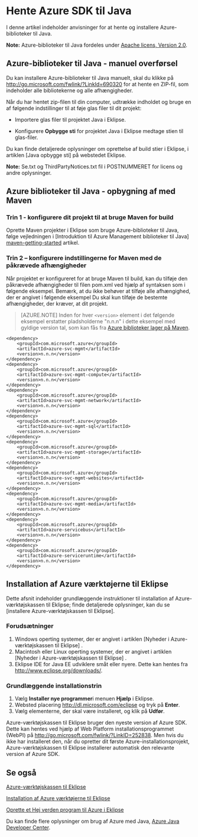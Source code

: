 <properties 
    pageTitle="Hente Azure SDK til Java" 
    description="Lær, hvordan du henter Azure SDK til Java, med eksempelkode fastsat for Maven projekter og grundlæggende installationstrin Azure Tookit for Eklipse." 
    services="" 
    documentationCenter="java" 
    authors="rmcmurray" 
    manager="wpickett" 
    editor=""/>

<tags 
    ms.service="multiple" 
    ms.workload="na" 
    ms.tgt_pltfrm="multiple" 
    ms.devlang="Java" 
    ms.topic="article" 
    ms.date="08/11/2016" 
    ms.author="robmcm"/>

# <a name="download-the-azure-sdk-for-java"></a>Hente Azure SDK til Java

I denne artikel indeholder anvisninger for at hente og installere Azure-biblioteker til Java.

**Note:** Azure-biblioteker til Java fordeles under [Apache licens, Version 2.0][license].

## <a name="azure-libraries-for-java---manual-download"></a>Azure-biblioteker til Java - manuel overførsel

Du kan installere Azure-biblioteker til Java manuelt, skal du klikke på <http://go.microsoft.com/fwlink/?LinkId=690320> for at hente en ZIP-fil, som indeholder alle bibliotekerne og alle afhængigheder.

Når du har hentet zip-filen til din computer, udtrække indholdet og bruge en af følgende indstillinger til at føje glas filer til dit projekt:

* Importere glas filer til projektet Java i Eklipse.

* Konfigurere **Opbygge sti** for projektet Java i Eklipse medtage stien til glas-filer.

Du kan finde detaljerede oplysninger om oprettelse af build stier i Eklipse, i artiklen [Java opbygge sti] på webstedet Eklipse.

**Note:** Se.txt og ThirdPartyNotices.txt fil i POSTNUMMERET for licens og andre oplysninger.

## <a name="azure-libraries-for-java---building-with-maven"></a>Azure biblioteker til Java - opbygning af med Maven

### <a name="step-1---set-up-your-project-to-use-maven-for-build"></a>Trin 1 - konfigurere dit projekt til at bruge Maven for build

Oprette Maven projekter i Eklipse som bruge Azure-biblioteker til Java, følge vejledningen i [Introduktion til Azure Management biblioteker til Java] [ maven-getting-started] artikel. 

### <a name="step-2---configure-your-maven-settings-with-the-requisite-dependencies"></a>Trin 2 – konfigurere indstillingerne for Maven med de påkrævede afhængigheder

Når projektet er konfigureret for at bruge Maven til build, kan du tilføje den påkrævede afhængigheder til filen pom.xml ved hjælp af syntaksen som i følgende eksempel. Bemærk, at du ikke behøver at tilføje alle afhængighed, der er angivet i følgende eksempel Du skal kun tilføje de bestemte afhængigheder, der kræver, at dit projekt.

> [AZURE.NOTE] Inden for hver `<version>` element i det følgende eksempel erstatter pladsholderne "n.n.n" i dette eksempel med gyldige version tal, som kan fås fra [Azure biblioteker lager på Maven].

    <dependency>
        <groupId>com.microsoft.azure</groupId>
        <artifactId>azure-svc-mgmt</artifactId>
        <version>n.n.n</version>
    </dependency>
    <dependency>
        <groupId>com.microsoft.azure</groupId>
        <artifactId>azure-svc-mgmt-compute</artifactId>
        <version>n.n.n</version>
    </dependency>
    <dependency>
        <groupId>com.microsoft.azure</groupId>
        <artifactId>azure-svc-mgmt-network</artifactId>
        <version>n.n.n</version>
    </dependency>
    <dependency>
        <groupId>com.microsoft.azure</groupId>
        <artifactId>azure-svc-mgmt-sql</artifactId>
        <version>n.n.n</version>
    </dependency>
    <dependency>
        <groupId>com.microsoft.azure</groupId>
        <artifactId>azure-svc-mgmt-storage</artifactId>
        <version>n.n.n</version>
    </dependency>
    <dependency>
        <groupId>com.microsoft.azure</groupId>
        <artifactId>azure-svc-mgmt-websites</artifactId>
        <version>n.n.n</version>
    </dependency>
    <dependency>
        <groupId>com.microsoft.azure</groupId>
        <artifactId>azure-svc-mgmt-media</artifactId>
        <version>n.n.n</version>
    </dependency>
    <dependency>
        <groupId>com.microsoft.azure</groupId>
        <artifactId>azure-servicebus</artifactId>
        <version>n.n.n</version>
    </dependency>
    <dependency>
        <groupId>com.microsoft.azure</groupId>
        <artifactId>azure-serviceruntime</artifactId>
        <version>n.n.n</version>
    </dependency>

## <a name="installing-the-azure-toolkit-for-eclipse"></a>Installation af Azure værktøjerne til Eklipse

Dette afsnit indeholder grundlæggende instruktioner til installation af Azure-værktøjskassen til Eklipse; finde detaljerede oplysninger, kan du se [installere Azure-værktøjskassen til Eklipse].

### <a name="prerequisites"></a>Forudsætninger

1. Windows operting systemer, der er angivet i artiklen [Nyheder i Azure-værktøjskassen til Eklipse] .
1. Macintosh eller Linux operting systemer, der er angivet i artiklen [Nyheder i Azure-værktøjskassen til Eklipse] .
1. Eklipse IDE for Java EE udviklere småt eller nyere. Dette kan hentes fra <http://www.eclipse.org/downloads/>.

### <a name="basic-installation-steps"></a>Grundlæggende installationstrin

1. Vælg **Installer nye programmer**i menuen **Hjælp** i Eklipse.
1. Websted placering <http://dl.microsoft.com/eclipse> og tryk på **Enter**.
1. Vælg elementerne, der skal være installeret, og klik på **Udfør**.

Azure-værktøjskassen til Eklipse bruger den nyeste version af Azure SDK. Dette kan hentes ved hjælp af Web Platform installationsprogrammet (WebPI) på <http://go.microsoft.com/fwlink/?LinkID=252838>. Men hvis du ikke har installeret den, når du opretter dit første Azure-installationsprojekt, Azure-værktøjskassen til Eklipse installerer automatisk den relevante version af Azure SDK.

## <a name="see-also"></a>Se også

[Azure-værktøjskassen til Eklipse]

[Installation af Azure værktøjerne til Eklipse] 

[Oprette et Hej verden program til Azure i Eklipse]

Du kan finde flere oplysninger om brug af Azure med Java, [Azure Java Developer Center].

<!-- URL List -->

[Azure Java Developer Center]: http://go.microsoft.com/fwlink/?LinkID=699547
[Azure biblioteker lager på Maven]: http://go.microsoft.com/fwlink/?LinkID=286274
[Azure-værktøjskassen til Eklipse]: http://go.microsoft.com/fwlink/?LinkID=699529
[Oprette et Hej verden program til Azure i Eklipse]: http://go.microsoft.com/fwlink/?LinkID=699533
[Installation af Azure værktøjerne til Eklipse]: http://go.microsoft.com/fwlink/?LinkId=699546
[Java Build sti]: http://help.eclipse.org/luna/index.jsp?topic=%2Forg.eclipse.jdt.doc.user%2Freference%2Fref-properties-build-path.htm
[license]: http://www.apache.org/licenses/LICENSE-2.0.html
[maven-getting-started]: http://go.microsoft.com/fwlink/?LinkID=622998
[zip-download]: http://go.microsoft.com/fwlink/?LinkId=690320
[Hvad er nyt i Azure værktøjerne til Eklipse]: http://go.microsoft.com/fwlink/?LinkId=690333
